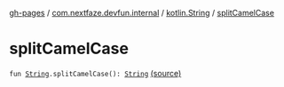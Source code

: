 [gh-pages](../../index.md) / [com.nextfaze.devfun.internal](../index.md) / [kotlin.String](index.md) / [splitCamelCase](./split-camel-case.md)

# splitCamelCase

`fun `[`String`](https://kotlinlang.org/api/latest/jvm/stdlib/kotlin/-string/index.html)`.splitCamelCase(): `[`String`](https://kotlinlang.org/api/latest/jvm/stdlib/kotlin/-string/index.html) [(source)](https://github.com/NextFaze/dev-fun/tree/master/devfun-internal/src/main/java/com/nextfaze/devfun/internal/CamelCase.kt#L7)